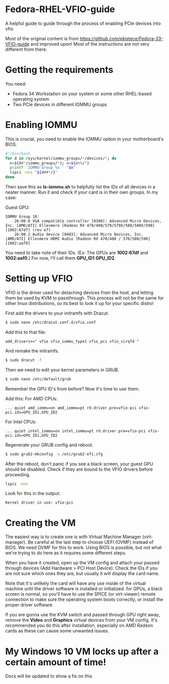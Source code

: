 # Fedora-RHEL-VFIO-guide
A helpful guide to guide through the process of enabling PCIe devices into vfio

Most of the original content is from https://github.com/ekistece/Fedora-33-VFIO-guide and improved upon! Most of the instructions are not very different from there.

# Getting the requirements
You need:
 - Fedora 34 Workstation on your system or some other RHEL-based operating system
 - Two PCIe devices in different IOMMU groups

# Enabling IOMMU
This is crucial, you need to enable the IOMMU option in your motherboard's BIOS.
```sh
#!/bin/bash
for d in /sys/kernel/iommu_groups/*/devices/*; do
  n=${d#*/iommu_groups/*}; n=${n%%/*}
  printf 'IOMMU Group %s ' "$n"
  lspci -nns "${d##*/}"
done
```
Then save this as **ls-iommu.sh** to helpfully list the IDs of all devices in a neater manner.
Run it and check if your card is in their own groups. In my case:

Guest GPU:
```
IOMMU Group 18:
	26:00.0 VGA compatible controller [0300]: Advanced Micro Devices, Inc. [AMD/ATI] Ellesmere [Radeon RX 470/480/570/570X/580/580X/590] [1002:67df] (rev e7)
	26:00.1 Audio device [0403]: Advanced Micro Devices, Inc. [AMD/ATI] Ellesmere HDMI Audio [Radeon RX 470/480 / 570/580/590] [1002:aaf0]
```

You need to take note of their IDs. (Ex: The GPUs are **1002:67df** and **1002:aaf0**.)
For now, I'll call them **GPU_ID1** **GPU_ID2**.

# Setting up VFIO
VFIO is the driver used for detaching devices from the host, and letting them be used by KVM to passthrough. This process will not be the same for other linux distributions, so its best to look it up for your specific distro!

First add the drivers to your initramfs with Dracut.
```sh
$ sudo nano /etc/dracut.conf.d/vfio.conf
```
Add this to that file:
```
add_drivers+=" vfio vfio_iommu_type1 vfio_pci vfio_virqfd "
```
And remake the initramfs.
```sh
$ sudo dracut -f
```

Then we need to edit your kernel parameters in GRUB.
```sh
$ sudo nano /etc/default/grub
```

Remember the GPU ID's from before? Now it's time to use them.

Add this:
For AMD CPUs:
```
... quiet amd_iommu=on amd_iommu=pt rd.driver.pre=vfio-pci vfio-pci.ids=GPU_ID1,GPU_ID2
```

For Intel CPUs:
```
... quiet intel_iommu=on intel_iommu=pt rd.driver.pre=vfio-pci vfio-pci.ids=GPU_ID1,GPU_ID2
```

Regenerate your GRUB config and reboot.
```sh
$ sudo grub2-mkconfig -o /etc/grub2-efi.cfg
```

After the reboot, don't panic if you see a black screen, your guest GPU should be disabled.
Check if they are bound to the VFIO drivers before proceeding.
```sh
lspci -nnv
```
Look for this in the output:
```
Kernel driver in use: vfio-pci
```

# Creating the VM
The easiest way is to create one is with Virtual Machine Manager (virt-manager). Be careful at the last step to choose UEFI (OVMF) instead of BIOS. We need OVMF for this to work. Using BIOS is possible, but not what we're trying to do here as it requires some different steps.

When you have it created, open up the VM config and attach your passed through devices (Add Hardware > PCI Host Device). Check the IDs if you are not sure which ones they are, but usually it will display the card name.

Note that it's unlikely the card will have any use inside of the virtual machine until the driver software is installed or initialized. for GPUs, a black screen is normal, so you'll have to use the SPICE (or virt-viewer) remote connection to make sure the operating system boots correctly, or install the proper driver software.

If you are gonna use the KVM switch and passed through GPU right away, remove the **Video** and **Graphics** virtual devices from your VM config. It's recommended you do this after installation, especially on AMD Radeon cards as these can cause some unwanted issues. 


# My Windows 10 VM locks up after a certain amount of time!
Docs will be updated to show a fix on this
